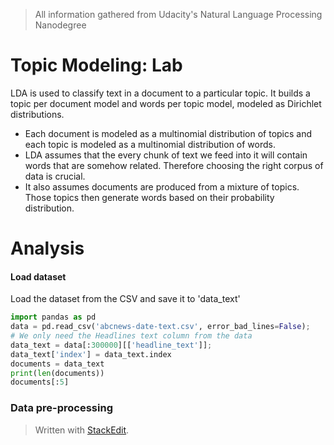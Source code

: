 > All information gathered from Udacity's Natural Language Processing Nanodegree

# Topic Modeling: Lab

LDA is used to classify text in a document to a particular topic. It builds a topic per document model and words per topic model, modeled as Dirichlet distributions.

-   Each document is modeled as a multinomial distribution of topics and each topic is modeled as a multinomial distribution of words.
-   LDA assumes that the every chunk of text we feed into it will contain words that are somehow related. Therefore choosing the right corpus of data is crucial.
-   It also assumes documents are produced from a mixture of topics. Those topics then generate words based on their probability distribution.

# Analysis

#### Load dataset

Load the dataset from the CSV and save it to 'data_text'

```python
import pandas as pd
data = pd.read_csv('abcnews-date-text.csv', error_bad_lines=False);
# We only need the Headlines text column from the data
data_text = data[:300000][['headline_text']];
data_text['index'] = data_text.index
documents = data_text
print(len(documents))
documents[:5]
```

### Data pre-processing


> Written with [StackEdit](https://stackedit.io/).
<!--stackedit_data:
eyJoaXN0b3J5IjpbNjcxNzU3NDI0LC0xNTk1NjAyMDA4XX0=
-->